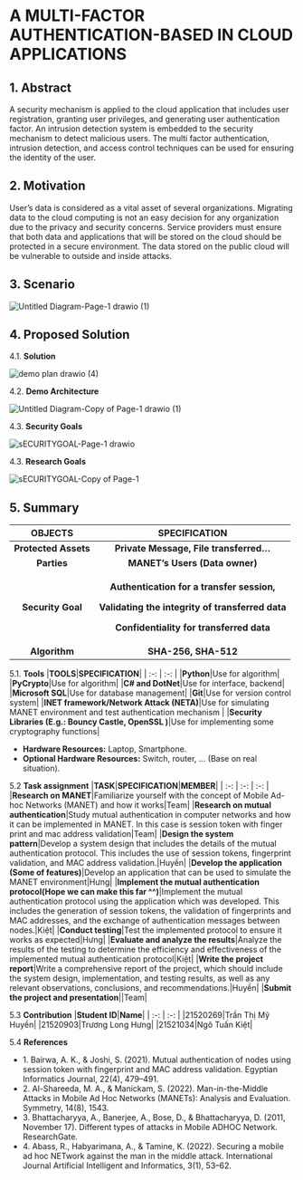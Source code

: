# A MULTI-FACTOR AUTHENTICATION-BASED IN CLOUD APPLICATIONS #

## 1. **Abstract** ##

 A security mechanism is applied to the cloud application that includes
user registration, granting user privileges, and generating user authentication factor. An intrusion detection system is embedded to the security mechanism to detect malicious users. The multi factor authentication, intrusion detection, and access control techniques can be used for ensuring the identity of the user.

## 2. **Motivation** ##
User’s data is considered as a vital asset of several organizations. Migrating data to the cloud computing is not an easy decision for any
organization due to the privacy and security concerns. Service providers must ensure that both data and applications that will be stored on the cloud should be protected in a secure environment. The data stored on the public cloud will be vulnerable to outside and inside attacks.



## 3. **Scenario** ##
![Untitled Diagram-Page-1 drawio (1)](https://user-images.githubusercontent.com/46748862/235934185-6391b380-2351-445f-b000-03f309a56086.png)






## 4. **Proposed Solution** ##
4.1. **Solution**

![demo plan drawio (4)](https://user-images.githubusercontent.com/46748862/235934453-ca7faee2-5a03-4b83-b564-2e6947440bdb.png)



4.2. **Demo Architecture**

![Untitled Diagram-Copy of Page-1 drawio (1)](https://user-images.githubusercontent.com/46748862/235934317-97daece5-125a-4ca2-ab7b-acbcb682f213.png)


4.3. **Security Goals**




![sECURITYGOAL-Page-1 drawio](https://user-images.githubusercontent.com/46748862/235933942-5a0204c0-c2d3-4f49-b8d8-bc6bbe04f339.png)



4.3. **Research Goals**


![sECURITYGOAL-Copy of Page-1](https://user-images.githubusercontent.com/46748862/235934891-6dc8a253-ebcd-48cd-91b7-75b4dd11ce51.png)




## 5. **Summary** ##

|**OBJECTS**|**SPECIFICATION**|
| :-: | :-: |
|**Protected Assets**|**Private Message, File transferred…**|
|**Parties**|**MANET’s Users (Data owner)**|
|**Security Goal**|<p>**Authentication for a transfer session,**</p><p>**Validating the integrity of transferred data**</p><p>**Confidentiality for transferred data**</p>|
|**Algorithm**|**SHA-256, SHA-512**|

5.1. **Tools** 
|**TOOLS**|**SPECIFICATION**|
| :-: | :-: |
|**Python**|Use for algorithm|
|**PyCrypto**|Use for algorithm|
|**C# and DotNet**|Use for interface, backend|
|**Microsoft SQL**|Use for database management|
|**Git**|Use for version control system|
|**INET framework/Network Attack (NETA)**|Use for simulating MANET environment and test authentication mechanism  |
|**Security Libraries (E.g.: Bouncy Castle, OpenSSL )**|Use for implementing some cryptography functions|
- **Hardware Resources:** Laptop, Smartphone.
- **Optional Hardware Resources:** Switch, router, … (Base on real situation).

5.2 **Task assignment**
|**TASK**|**SPECIFICATION**|**MEMBER**|
| :-: | :-: | :-: |
|**Research on MANET**|Familiarize yourself with the concept of Mobile Ad-hoc Networks (MANET) and how it works|Team|
|**Research on mutual authentication**|Study mutual authentication in computer networks and how it can be implemented in MANET. In this case is session token with finger print and mac address validation|Team|
|**Design the system pattern**|Develop a system design that includes the details of the mutual authentication protocol. This includes the use of session tokens, fingerprint validation, and MAC address validation.|Huyền|
|**Develop the application (Some of features)**|Develop an application that can be used to simulate the MANET environment|Hưng|
|**Implement the mutual authentication protocol(Hope we can make this far ^^)**|Implement the mutual authentication protocol using the application which was developed. This includes the generation of session tokens, the validation of fingerprints and MAC addresses, and the exchange of authentication messages between nodes.|Kiệt|
|**Conduct testing**|Test the implemented protocol to ensure it works as expected|Hưng|
|**Evaluate and analyze the results**|Analyze the results of the testing to determine the efficiency and effectiveness of the implemented mutual authentication protocol|Kiệt|
|**Write the project report**|Write a comprehensive report of the project, which should include the system design, implementation, and testing results, as well as any relevant observations, conclusions, and recommendations.|Huyền|
|**Submit the project and presentation**||Team|

5.3 **Contribution**
|**Student ID**|**Name**|
| :-: | :-: |
|21520269|Trần Thị Mỹ Huyền|
|21520903|Trương Long Hưng|
|21521034|Ngô Tuấn Kiệt|

5.4 **References**

- 1\. Bairwa, A. K., & Joshi, S. (2021). Mutual authentication of nodes using session token with fingerprint and MAC address validation. Egyptian Informatics Journal, 22(4), 479–491. 
- 2\. Al-Shareeda, M. A., & Manickam, S. (2022). Man-in-the-Middle Attacks in Mobile Ad Hoc Networks (MANETs): Analysis and Evaluation. Symmetry, 14(8), 1543. 
- 3\. Bhattacharyya, A., Banerjee, A., Bose, D., & Bhattacharyya, D. (2011, November 17). Different types of attacks in Mobile ADHOC Network. ResearchGate. 
- 4\. Abass, R., Habyarimana, A., & Tamine, K. (2022). Securing a mobile ad hoc NETwork against the man in the middle attack. International Journal Artificial Intelligent and Informatics, 3(1), 53–62. 
